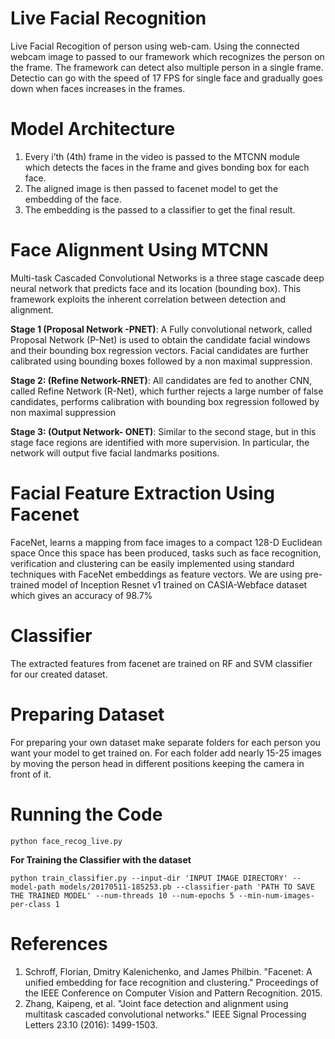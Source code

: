# Live Facial Recognition

Live Facial Recogition of person using web-cam. Using the connected webcam image to passed to our framework which recognizes the person on the frame. The framework can detect also multiple person in a single frame. Detectio can go with the speed of 17 FPS for single face and gradually goes down when faces increases in the frames.

# Model Architecture

 1. Every i’th (4th) frame in the video is passed to the MTCNN module which detects the faces in the frame and gives bonding box for each face.
2. The aligned image is then passed to facenet model to get the embedding of the face.
3. The embedding is the passed to a classifier to get the final result.

# Face Alignment Using MTCNN

Multi-task Cascaded Convolutional Networks is a three stage cascade deep neural network that predicts face and its location (bounding box).  This framework exploits the inherent correlation between detection and alignment.

**Stage 1 (Proposal Network -PNET)**: A Fully convolutional network, called Proposal Network (P-Net) is used to obtain the candidate facial windows and their bounding box regression vectors. Facial candidates are further calibrated using bounding boxes followed by a non maximal suppression.

**Stage 2: (Refine Network-RNET)**: All candidates are fed to another CNN, called Refine Network (R-Net), which further rejects a large number of false candidates, performs calibration with bounding box regression followed by non maximal suppression

**Stage 3: (Output Network- ONET)**: Similar to the second stage, but in this stage face regions are identified with more supervision. In particular, the network will output five facial landmarks positions.

# Facial Feature Extraction Using Facenet

FaceNet, learns a mapping from face images to a compact 128-D Euclidean space Once this space has been produced, tasks such as face recognition, verification and clustering can be easily implemented using standard techniques with FaceNet embeddings as feature vectors. 
We are using pre-trained model of Inception Resnet v1 trained on CASIA-Webface dataset which gives an accuracy of 98.7% 

# Classifier

The extracted features from facenet are trained on RF and SVM classifier for our created dataset.

# Preparing Dataset

For preparing your own dataset make separate folders for each person you want your model to get trained on. For each folder add nearly 15-25 images by moving the person head in different positions keeping the camera in front of it.

# Running the Code

    python face_recog_live.py

**For Training the Classifier with the dataset**  
  
    python train_classifier.py --input-dir 'INPUT IMAGE DIRECTORY' --model-path models/20170511-185253.pb --classifier-path 'PATH TO SAVE THE TRAINED MODEL' --num-threads 10 --num-epochs 5 --min-num-images-per-class 1 

# References

1. Schroff, Florian, Dmitry Kalenichenko, and James Philbin. "Facenet: A unified embedding for face recognition and clustering." Proceedings of the IEEE Conference on Computer Vision and Pattern Recognition. 2015.
2. Zhang, Kaipeng, et al. "Joint face detection and alignment using multitask cascaded convolutional networks." IEEE Signal Processing Letters 23.10 (2016): 1499-1503.
